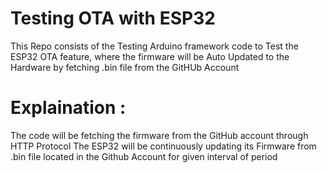# Testing OTA with ESP32
This Repo consists of the Testing Arduino framework code to Test the ESP32 OTA feature,
where the firmware will be Auto Updated to the Hardware by fetching .bin file from the GitHUb Account

# Explaination : 
The code will be fetching the firmware from the GitHub account through HTTP Protocol 
The ESP32 will be continuously updating its Firmware from .bin file located in the Github Account for given interval of period
